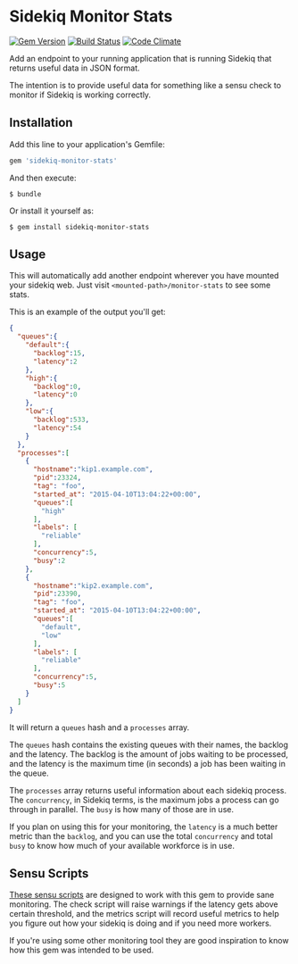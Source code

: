 # Sidekiq Monitor Stats

[![Gem Version](https://badge.fury.io/rb/sidekiq-monitor-stats.svg)](http://badge.fury.io/rb/sidekiq-monitor-stats)
[![Build Status](https://travis-ci.org/harvesthq/sidekiq-monitor-stats.svg)](https://travis-ci.org/harvesthq/sidekiq-monitor-stats)
[![Code Climate](https://codeclimate.com/github/harvesthq/sidekiq-monitor-stats/badges/gpa.svg)](https://codeclimate.com/github/harvesthq/sidekiq-monitor-stats)

Add an endpoint to your running application that is running Sidekiq that
returns useful data in JSON format.

The intention is to provide useful data for something like a sensu check
to monitor if Sidekiq is working correctly.

## Installation

Add this line to your application's Gemfile:

```ruby
gem 'sidekiq-monitor-stats'
```

And then execute:

    $ bundle

Or install it yourself as:

    $ gem install sidekiq-monitor-stats

## Usage

This will automatically add another endpoint wherever you have mounted
your sidekiq web. Just visit `<mounted-path>/monitor-stats` to see some stats.

This is an example of the output you'll get:

```json
{
  "queues":{
    "default":{
      "backlog":15,
      "latency":2
    },
    "high":{
      "backlog":0,
      "latency":0
    },
    "low":{
      "backlog":533,
      "latency":54
    }
  },
  "processes":[
    {
      "hostname":"kip1.example.com",
      "pid":23324,
      "tag": "foo",
      "started_at": "2015-04-10T13:04:22+00:00",
      "queues":[
        "high"
      ],
      "labels": [
        "reliable"
      ],
      "concurrency":5,
      "busy":2
    },
    {
      "hostname":"kip2.example.com",
      "pid":23390,
      "tag": "foo",
      "started_at": "2015-04-10T13:04:22+00:00",
      "queues":[
        "default",
        "low"
      ],
      "labels": [
        "reliable"
      ],
      "concurrency":5,
      "busy":5
    }
  ]
}
```

It will return a `queues` hash and a `processes` array.

The `queues` hash contains the existing queues with their names, the backlog
and the latency. The backlog is the amount of jobs waiting to be processed,
and the latency is the maximum time (in seconds) a job has been waiting in
the queue.

The `processes` array returns useful information about each sidekiq process.
The `concurrency`, in Sidekiq terms, is the maximum jobs a process can go
through in parallel. The `busy` is how many of those are in use.

If you plan on using this for your monitoring, the `latency` is a much
better metric than the `backlog`, and you can use the total `concurrency` and
total `busy` to know how much of your available workforce is in use.

## Sensu Scripts

[These sensu scripts](https://github.com/sensu-plugins/sensu-plugins-sidekiq) are designed to work with this gem to provide sane monitoring. The check script will raise warnings if the latency gets above certain threshold, and the metrics script will record useful metrics to help you figure out how your sidekiq is doing and if you need more workers.

If you're using some other monitoring tool they are good inspiration to know how this gem was intended to be used.
